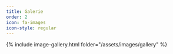 ```yaml
---
title: Galerie
order: 2
icon: fa-images
icon-style: regular
---
```

{% include image-gallery.html folder="/assets/images/gallery" %}

